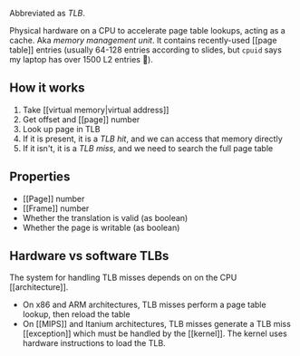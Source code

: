 Abbreviated as *TLB*.

Physical hardware on a CPU to accelerate page table lookups, acting as a cache. Aka *memory management unit*. It contains recently-used [[page table]] entries (usually 64-128 entries according to slides, but `cpuid` says my laptop has over 1500 L2 entries 🤔).

## How it works

1. Take [[virtual memory|virtual address]]
2. Get offset and [[page]] number
3. Look up page in TLB
4. If it is present, it is a *TLB hit*, and we can access that memory directly
5. If it isn't, it is a *TLB miss*, and we need to search the full page table

## Properties

- [[Page]] number
- [[Frame]] number
- Whether the translation is valid (as boolean)
- Whether the page is writable (as boolean)

## Hardware vs software TLBs
The system for handling TLB misses depends on on the CPU [[architecture]].

- On x86 and ARM architectures, TLB misses perform a page table lookup, then reload the table
- On [[MIPS]] and Itanium architectures, TLB misses generate a TLB miss [[exception]] which must be handled by the [[kernel]]. The kernel uses hardware instructions to load the TLB.